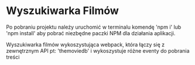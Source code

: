 # Wyszukiwarka Filmów

Po pobraniu projektu należy uruchomić w terminalu komendę 'npm i' lub 'npm install' aby pobrać niezbędne paczki NPM dla działania aplikacji.

Wyszukiwarka filmów wykoszystująca webpack, która łączy się z zewnętrznym API pt: 'themoviedb' i wykoszystuje różne eventy do pobrania treści


